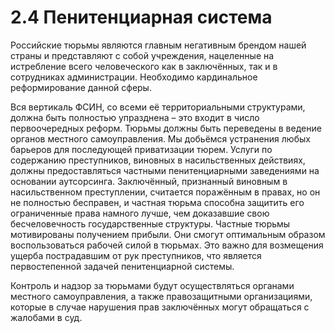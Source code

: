 # 2.4 Пенитенциарная система

Российские тюрьмы являются главным негативным брендом нашей страны и представляют с собой учреждения, нацеленные на истребление всего человеческого как в заключённых, так и в сотрудниках администрации. Необходимо кардинальное реформирование данной сферы. 

Вся вертикаль ФСИН, со всеми её территориальными структурами, должна быть полностью упразднена – это входит в число первоочередных реформ. Тюрьмы должны быть переведены в ведение органов местного самоуправления. Мы добьёмся устранения любых барьеров для последующей приватизации тюрем. Услуги по содержанию преступников, виновных в насильственных действиях, должны предоставляться частными пенитенциарными заведениями на основании аутсорсинга. Заключённый, признанный виновным в насильственном преступлении, считается поражённым в правах, но он не полностью бесправен, и частная тюрьма способна защитить его ограниченные права намного лучше, чем доказавшие свою бесчеловечность государственные структуры. Частные тюрьмы мотивированы получением прибыли. Они смогут оптимальным образом воспользоваться рабочей силой в тюрьмах. Это важно для возмещения ущерба пострадавшим от рук преступников, что является первостепенной задачей пенитенциарной системы. 

Контроль и надзор за тюрьмами будут осуществляться органами местного самоуправления, а также правозащитными организациями, которые в случае нарушения прав заключённых могут обращаться с жалобами в суд. 

